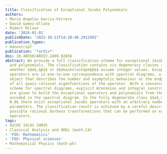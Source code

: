 ```yaml
---
title: Classification of Exceptional Jacobi Polynomials
authors:
- Maria Angeles Garcia-Ferrero
- David Gomez-Ullate
- Robert Milson
date: '2024-01-01'
publishDate: '2025-10-21T14:38:48.291240Z'
publication_types:
- manuscript
publication: '*arXiv*'
doi: 10.48550/ARXIV.2409.02656
abstract: We provide a full classification scheme for exceptional Jacobi operators
  and polynomials. The classification contains six degeneracy classes according to
  whether $$α$,$β$$ or $$αbackslash$pm$β$$ assume integer values. Exceptional Jacobi
  operators are in one-to-one correspondence with spectral diagrams, a combinatorial
  object that describes the number and asymptotic behaviour at the endpoints of $(-1,1)$
  of all quasi-rational eigenfunctions of the operator. With a convenient indexing
  scheme for spectral diagrams, explicit Wronskian and integral construction formulas
  are given to build the exceptional operators and polynomials from the information
  encoded in the spectral diagram. In the fully degenerate class $$α$,$βbackslash$inmathbb
  N_0$ there exist exceptional Jacobi operators with an arbitrary number of continuous
  parameters. The classification result is achieved by a careful description of all
  possible rational Darboux transformations that can be performed on exceptional Jacobi
  operators.
tags:
- 42C05 33C45 34M35
- Classical Analysis and ODEs (math.CA)
- 'FOS: Mathematics'
- 'FOS: Physical sciences'
- Mathematical Physics (math-ph)
---
```

